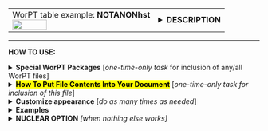 <!--         SCREEN SHOT    -->
<table>
<tr>
<td>
<font size="3">WorPT table example: <b>NOTANONhst</b></font>
<br>
<img src="https://lh3.googleusercontent.com/d/1OpijauwkFzgEorqyUsArZlkZz6ZcB__d" width=50%>
</td>
<td>
<details>
<summary><b>DESCRIPTION</b></summary>
<b>NOTANONhst</b> is a table of project tasks, organized under task categories, as specified by the TASKS page in the
WorPT spreadsheet. The task lead and team members assisting with each task are specified as well. No
level-of-effort information is given in this table, only tasks and assignments to illustrate team member involvement. 
</details>
</td>
</tr>
</table>
<hr>

<!--         HOW TO USE   -->
<b>HOW TO USE:</b>

<!--                               Special Packages   -->
<details>
<summary><b>Special WorPT Packages</b> [<i>one-time-only task</i> for inclusion of any/all WorPT files]</summary>
Copy/paste the special packages in preamble of your document, if you haven't done so previously. (see https://github.com/pmarcum/WorPT-Work-Plan-Tool-4-proposals/blob/main/WorPTpackages for more info).
</details>

<!--                               Putting File Contents Into Document   -->
<details>
<summary><mark><b>How To Put File Contents Into Your Document</b></mark> [<i>one-time-only task for inclusion of this file</i>]</summary> 
<ol>
<li>COPY the lines in the code block below, then</li>
<li>PASTE into your document WHERE you want the content to appear, then</li>
<li>MODIFY the editable lines you just pasted in your document as needed. The lines that may be edited (or even deleted altogether if not wanted) are indicated by highlight below. </li>
</ol>
<pre><code>
\include{do_NOT_manually_edit/table_NOTANONhst}   % reset/define parameters used for this file
% NOTE: replace do_NOT_manually_edit if not correct folder name
<mark>% Put customizations for NOTANONhst HERE</mark>
\begin{NOTANONhst}
<mark>\caption{\normalsize\textbf{Task Management and Team Responsibilities}:\\
The tasks ({\color{red}gray} headers) and sub-tasks (left), with specific assignments for the roles of task lead (middle) and expertise / analysis assistance (right).} \label{tab:NOTANONhst}</mark>
\end{NOTANONhst}
</code></pre>
</details>

<!--                              Customizations   -->
<details>
<summary><b>Customize appearance</b> [<i>do as many times as needed</i>]</summary>
You can change column widths, column alignment, colors, font style using additional lines that are copy/pasted into your document. Specifically: 
<ol>
<li>COPY any or all lines in the code block below that are related to the formatting parameter that you want to edit. The lines below show default values. You will edit those values to make desired changes.</li>
<li>PASTE the copied lines into your document at the "% Put customizations for NOTANONhst HERE" line in the code that you copy/pasted in Step 2. Most importantly, the desired formatting lines should be pasted somewhere <b>between</b> the \include{do_NOT_manually_edit/table_NOTANONhst} and \begin{NOTANONhst} lines. </li>
<li>EDIT the pasted lines in your document, as desired. Some examples are given at the bottom of this page.</li>
NOTE: you can PICK AND CHOOSE the lines you want to paste into your document; you do not have to copy/paste all of the beow lines!<br>
<i>Highlights indicate what parts of the commands can be edited without breaking your LaTeX code.</i><br>
You can just comment out your added lines and recompile the document, if you want to return to default values.
</ol>

<!--                                                       Options   -->
  <table>
  <tr>
  <td><b>Column width adjustments</b></td>
  <td>
  <pre><code>
  \LandScapetrue                   % uncommented-out appearance in your document will put the table in landscape mode
  \def\TaskWidth{<mark>3.9in</mark>}            % width of leftmost ("Tasks") column
  \def\LeadWidth{<mark>1.2in</mark>}            % width of middle ("Lead") column
  \def\ExpertiseWidth{<mark>1.8in</mark>}       % width of rightmost ("Expertise") column
  </code></pre>
  </td>
  </tr>
    
  <tr>
  <td><b>Table number correction</b></td>
  <td>
  The default typically works well because the table + longtable combination causes the counter to overcount by one, so -1 performs the appropriate   correction.  But ocassionally, the counter gets screwed up and needs manual intervention, so here's how to apply a correction:
  <pre><code>
  \def\TaskAddCounter{<mark>-1</mark>}          % corrects table number messed up by table,longtable combination)
  </code></pre>
  </td>
  </tr>

  <tr>
  <td><b>Table compactness</b></td>
  <td>
  <pre><code>
  \def\SpaceBetweenRows{<mark>1</mark>}         % vertical compactness of rows
  \def\SpaceBetweenColumns{<mark>1pt</mark>}    % spacing between columns (bigger value=wider column margin)
  </code></pre>
  </td>
  </tr>

  <tr>
  <td><b>Nudge table to left or right</b></td>
  <td>
  <pre><code>
  \def\NudgeTable{<mark>1.2\textwidth</mark>}   % bigger values nudge table to left
  </code></pre>
  </td>
  </tr>

  <tr>
  <td><b>Column and section label color and font style</b></td>
  <td>
  <pre><code>
  \def\HeaderColor{<mark>Blue</mark>}           % column heading color
  \def\HeaderFontColor{<mark>White</mark>}      % column heading font color
  \def\HeaderBoldface#1{<mark>\textbf</mark>{#1}}% boldface column heading labels; change to "\emph" or whatever
  \def\SectionColor{<mark>gray!40</mark>}       % category dection label colors
  \def\SectionFontColor{<mark>Black</mark>}     % category section label font color
  \def\SectionBoldface#1{<mark>\textbf</mark>{#1}} % boldface category section labels; change to "\emph" or whatever
  \def\VerticalLineColor{<mark>gray!40</mark>}  % color of line between "Lead" and "Expertise"
  </code></pre>
  </td>
  </tr>

  <tr>
  <td><b>Table preamble - full control!</b></td>
  <td>
  Edit the table preamble for more control over table layout, such as removing/adding vertical
  lines, changing column alignment, etc. You need to copy/paste the ENTIRE below code if you 
  want to edit the table preamble.<br>
  <u>IMPORTANT</u> Most of the items in the table preamble can be changed EXCEPT <i>do <b>NOT</b>
  change the "T" variable and the implicit number of columns.</i>
  <pre><code>
  \newcolumntype{T}{
  <mark>|p</mark>{<mark>\TaskWidth</mark>}<mark>||</mark>                                 % title column
  <mark>p</mark>{<mark>\LeadWidth</mark>}<mark>!{\color{\VerticalLineColor}\vrule}</mark> % task lead column
  <mark>p</mark>{<mark>\ExpertiseWidth</mark>}<mark>|</mark>                              % expertise column
  }
  </code></pre>
  </td>
  </tr>
  </table>
</details>

<!--         EXAMPLES   -->
<details>
<summary><b>Examples</b></summary>
The below is an example of how one can change the appearance of the table within a LaTeX document. After copy/pasting the code to incorporate the table into my document, and then deciding that my task titles were too long to fit with the table in portrait mode, I decided I needed to use landscape mode.  I copy/pasted the landscape fla and the 2 formatting lines that control the "Tasks" and "Expertise" column widths. (My team members have long last names, requiring a wider column than the default). I also slightly altered the caption to be appropriate to my proposal. The result?  A landscape-mode table that allows each task to appear in a single table row without spilling over into the next line, which is my preferred way to present these tables for easiest viewing. Here is a peek at what my LaTeX document looks like:  
<pre><code>
\include{do_NOT_manually_edit/NOTANONhst}
    
\LandScapetrue                 % puts table in landscape mode
\def\TaskWidth{5.4in}          % width of leftmost ("Tasks") column
\def\ExpertiseWidth{1.8in}     % width of rightmost ("Expertise") column

\begin{NOTANONhst}
\caption{\normalsize\textbf{Task Management and Team Responsibilities}:\\\\
The tasks ({\color{red}gray} headers) and sub-tasks (left), with specific assignments for the roles of task lead (middle) and expertise / analysis assistance (right). See a more detailed description of these roles in the Project Management section.}
\label{tab:NOTANONhst}

\end{NOTANONhst}
</code></pre>
NOTE: To return to default values, all I have to do is comment-out (put a "%" at the line's beginning) the "\def" formatting lines that I pasted. 
</details>

<details>
<summary><b>NUCLEAR OPTION</b> <i>[when nothing else works]</i></summary>
If you just cannot get the table to look like you want it to look, you can always copy/paste the entire table_NOTANONhst.tex file that appears in the WorPT subfolder, into your document, and then edit at-will.  Some of the WorPT files involve complicated LaTeX code, so be sure that you have a good mastery of LaTeX and know what you are doing before implementing this option!
</details>
